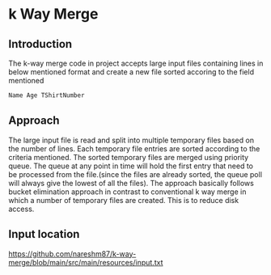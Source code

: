 # k Way Merge
## Introduction
The k-way merge code in project accepts large input files containing lines in below mentioned format and create a new file sorted accoring to the field mentioned
```sh
Name Age TShirtNumber
```
## Approach 
The large input file is read and split into multiple temporary files based on the number of lines. Each temporary file entries are sorted according to the criteria mentioned. The sorted temporary files are merged using priority queue.
The queue at any point in time will hold the first entry that need to be processed from the file.(since the files are already sorted, the queue poll will always give the lowest of all the files). The approach basically follows bucket elimination approach in contrast to conventional k way merge in which a number of temporary files are created. This is to reduce disk access.

## Input location 
https://github.com/nareshm87/k-way-merge/blob/main/src/main/resources/input.txt

